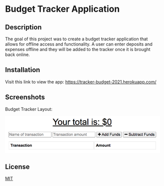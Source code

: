 # Budget Tracker Application

## Description
The goal of this project was to create a budget tracker application that allows for offline access and functionality. A user can enter deposits and expenses offline and they will be added to the tracker once it is brought back online.

## Installation
Visit this link to view the app: https://tracker-budget-2021.herokuapp.com/ 


## Screenshots
Budget Tracker Layout:

![Tracker screenshot](./public/images/tracker.png)

## License

[MIT](./public/images/license.txt)

